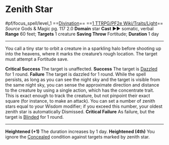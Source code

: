 # Zenith Star
#pf/focus_spell/level_1
==[Divination](../../../Traits/Divination.md)== ==[1 TTRPG/PF2e Wiki/Traits/Light](1%20TTRPG/PF2e%20Wiki/Traits/Light)==
*Source* Gods & Magic pg. 117 2.0
**Domain** star
**Cast** ►► somatic, verbal
**Range** 60 feet; **Targets** 1 creature
**Saving Throw** Fortitude; **Duration** 1 day

---
You call a tiny star to orbit a creature in a sparkling halo before shooting up into the heavens, where it marks the creature’s rough location. The target must attempt a Fortitude save.

**Critical Success** The target is unaffected.
**Success** The target is [Dazzled](../../../Conditions/Dazzled.md) for 1 round.
**Failure** The target is dazzled for 1 round. While the spell persists, as long as you can see the night sky and the target is visible from the same night sky, you can sense the approximate direction and distance to the creature by using a single action, which has the concentrate trait. This is exact enough to track the creature, but not pinpoint their exact square (for instance, to make an attack). You can set a number of zenith stars equal to your Wisdom modifier; if you exceed this number, your oldest zenith star is automatically Dismissed.
**Critical Failure** As failure, but the target is [Blinded](../../../Conditions/Blinded.md) for 1 round.

<hr>

**Heightened (+1)** The duration increases by 1 day.
**Heightened (4th)** You ignore the [Concealed](../../../Conditions/Concealed.md) condition against targets marked by zenith star.